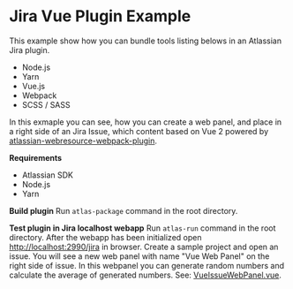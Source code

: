 # Jira Vue Plugin Example
This example show how you can bundle tools listing belows in an Atlassian Jira plugin.

 - Node.js
 - Yarn
 - Vue.js
 - Webpack
 - SCSS / SASS

In this exmaple you can see, how you can create a web panel, and place in a right side of an Jira Issue, which content based on Vue 2 powered by [atlassian-webresource-webpack-plugin](https://www.npmjs.com/package/atlassian-webresource-webpack-plugin).

**Requirements**
 - Atlassian SDK
 - Node.js
 - Yarn

 **Build plugin**
Run `atlas-package` command in the root directory.

**Test plugin in Jira localhost webapp**
Run `atlas-run` command in the root directory. After the webapp has been initialized open [http://localhost:2990/jira](http://localhost:2990/jira) in browser. Create a sample project and open an issue.
You will see a new web panel with name "Vue Web Panel" on the right side of issue. In this webpanel you can generate random numbers and calculate the average of generated numbers. See: [VueIssueWebPanel.vue](https://github.com/latyika94/Jira-Vue-Plugin-Example/blob/master/src/main/resources/frontend/js/VueIssueWebPanel.vue).
